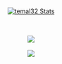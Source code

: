 <p align="center">
<br>
<a href="https://github.com/temal32">
  <img align="center" src="https://github-readme-stats.vercel.app/api?username=temal32&show_icons=true&include_all_commits=true&show_icons=true&title_color=fff&icon_color=00FFFF&text_color=9f9f9f&bg_color=151515" alt="temal32 Stats" />
</a>
</p>
<p align="center">
<br><br>
<a href="https://github.com/temal32?tab=repositories">
  <img align="center" src="https://github-readme-stats.vercel.app/api/top-langs/?username=smuv&layout=compact&show_icons=true&title_color=fff&icon_color=00FFFF&text_color=9f9f9f&bg_color=151515" />
</a>
<br>
<br>
  <img align="center" src="https://visitor-badge.laobi.icu/badge?page_id=temal.temal" />
</p>
